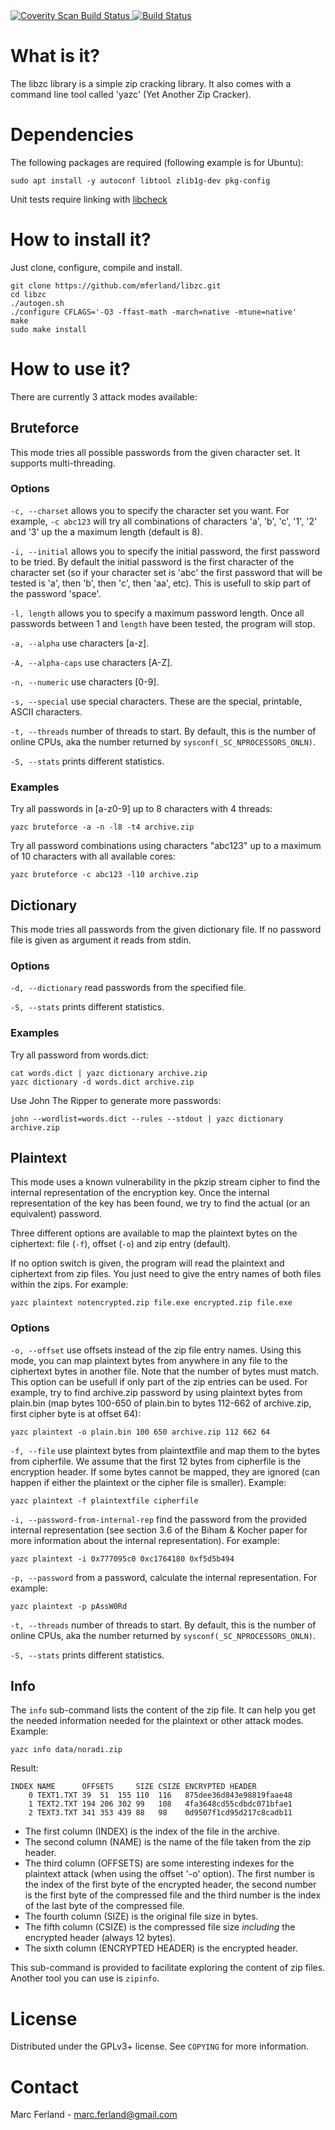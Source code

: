 <a href="https://scan.coverity.com/projects/mferland-libzc">
  <img alt="Coverity Scan Build Status"
       src="https://scan.coverity.com/projects/7176/badge.svg"/>
</a>

<a href="https://github.com/mferland/libzc/actions">
   <img alt="Build Status"
        src="https://github.com/mferland/libzc/actions/workflows/build.yml/badge.svg"/>
</a>

# What is it?

The libzc library is a simple zip cracking library. It also comes with
a command line tool called 'yazc' (Yet Another Zip Cracker).

# Dependencies

The following packages are required (following example is for Ubuntu):

    sudo apt install -y autoconf libtool zlib1g-dev pkg-config

Unit tests require linking with [libcheck](https://github.com/libcheck/check)

# How to install it?

Just clone, configure, compile and install.

    git clone https://github.com/mferland/libzc.git
    cd libzc
    ./autogen.sh
    ./configure CFLAGS='-O3 -ffast-math -march=native -mtune=native'
    make
    sudo make install

# How to use it?

There are currently 3 attack modes available:

## Bruteforce

This mode tries all possible passwords from the given character
set. It supports multi-threading.

### Options

`-c, --charset` allows you to specify the character set you want. For
example, `-c abc123` will try all combinations of characters 'a', 'b',
'c', '1', '2' and '3' up the a maximum length (default is 8).

`-i, --initial` allows you to specify the initial password, the first
password to be tried. By default the initial password is the first
character of the character set (so if your character set is 'abc' the
first password that will be tested is 'a', then 'b', then 'c', then
'aa', etc). This is usefull to skip part of the password 'space'.

`-l, length` allows you to specify a maximum password length. Once all
passwords between 1 and `length` have been tested, the program will
stop.

`-a, --alpha` use characters [a-z].

`-A, --alpha-caps` use characters [A-Z].

`-n, --numeric` use characters [0-9].

`-s, --special` use special characters. These are the special,
printable, ASCII characters.

`-t, --threads` number of threads to start. By default, this is the
number of online CPUs, aka the number returned by
`sysconf(_SC_NPROCESSORS_ONLN)`.

`-S, --stats` prints different statistics.

### Examples

Try all passwords in [a-z0-9] up to 8 characters with 4 threads:

    yazc bruteforce -a -n -l8 -t4 archive.zip

Try all password combinations using characters "abc123" up to a
maximum of 10 characters with all available cores:

    yazc bruteforce -c abc123 -l10 archive.zip

## Dictionary

This mode tries all passwords from the given dictionary file. If no
password file is given as argument it reads from stdin.

### Options

`-d, --dictionary` read passwords from the specified file.

`-S, --stats` prints different statistics.

### Examples

Try all password from words.dict:

    cat words.dict | yazc dictionary archive.zip
	yazc dictionary -d words.dict archive.zip

Use John The Ripper to generate more passwords:

    john --wordlist=words.dict --rules --stdout | yazc dictionary archive.zip

## Plaintext

This mode uses a known vulnerability in the pkzip stream cipher to
find the internal representation of the encryption key. Once the
internal representation of the key has been found, we try to find the
actual (or an equivalent) password.

Three different options are available to map the plaintext bytes on
the ciphertext: file (`-f`), offset (`-o`) and zip entry (default).

If no option switch is given, the program will read the plaintext and
ciphertext from zip files. You just need to give the entry names of
both files within the zips. For example:

    yazc plaintext notencrypted.zip file.exe encrypted.zip file.exe

### Options

`-o, --offset` use offsets instead of the zip file entry names. Using
this mode, you can map plaintext bytes from anywhere in any file to
the ciphertext bytes in another file. Note that the number of bytes
must match. This option can be usefull if only part of the zip entries
can be used. For example, try to find archive.zip password by using
plaintext bytes from plain.bin (map bytes 100-650 of plain.bin to
bytes 112-662 of archive.zip, first cipher byte is at offset 64):

    yazc plaintext -o plain.bin 100 650 archive.zip 112 662 64

`-f, --file` use plaintext bytes from plaintextfile and map them to
the bytes from cipherfile. We assume that the first 12 bytes from
cipherfile is the encryption header. If some bytes cannot be mapped,
they are ignored (can happen if either the plaintext or the cipher
file is smaller). Example:

    yazc plaintext -f plaintextfile cipherfile

`-i, --password-from-internal-rep` find the password from the provided
internal representation (see section 3.6 of the Biham & Kocher paper
for more information about the internal representation). For example:

    yazc plaintext -i 0x777095c0 0xc1764180 0xf5d5b494

`-p, --password` from a password, calculate the internal
representation. For example:

    yazc plaintext -p pAssW0Rd

`-t, --threads` number of threads to start. By default, this is the
number of online CPUs, aka the number returned by
`sysconf(_SC_NPROCESSORS_ONLN)`.

`-S, --stats` prints different statistics.

## Info

The `info` sub-command lists the content of the zip file. It can help
you get the needed information needed for the plaintext or other
attack modes. Example:

    yazc info data/noradi.zip

Result:

    INDEX NAME      OFFSETS     SIZE CSIZE ENCRYPTED HEADER
        0 TEXT1.TXT 39  51  155 110  116   875dee36d843e98819faae48
        1 TEXT2.TXT 194 206 302 99   108   4fa3648cd55cdbdc071bfae1
        2 TEXT3.TXT 341 353 439 88   98    0d9507f1cd95d217c8cadb11

- The first column (INDEX) is the index of the file in the archive.
- The second column (NAME) is the name of the file taken from the zip
  header.
- The third column (OFFSETS) are some interesting indexes for the
  plaintext attack (when using the offset '-o' option). The first
  number is the index of the first byte of the encrypted header, the
  second number is the first byte of the compressed file and the third
  number is the index of the last byte of the compressed file.
- The fourth column (SIZE) is the original file size in bytes.
- The fifth column (CSIZE) is the compressed file size _including_ the
  encrypted header (always 12 bytes).
- The sixth column (ENCRYPTED HEADER) is the encrypted header.

This sub-command is provided to facilitate exploring the content of
zip files. Another tool you can use is `zipinfo`.

# License

Distributed under the GPLv3+ license. See `COPYING` for more information.

# Contact

Marc Ferland - marc.ferland@gmail.com
